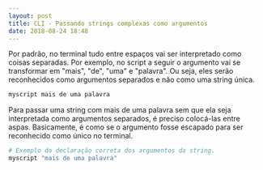 ```yaml
---
layout: post
title: CLI - Passando strings complexas como argumentos
date: 2018-08-24 18:48
---
```


Por padrão, no terminal tudo entre espaços vai ser interpretado como coisas separadas. Por exemplo, no script a seguir o argumento vai se transformar em "mais", "de", "uma" e "palavra". Ou seja, eles serão reconhecidos como argumentos separados e não como uma string única.

```bash
myscript mais de uma palavra
```

Para passar uma string com mais de uma palavra sem que ela seja interpretada como argumentos separados, é preciso colocá-las entre aspas. Basicamente, é como se o argumento fosse escapado para ser reconhecido como único no terminal.

```bash
# Exemplo da declaração correta dos argumentos da string.
myscript "mais de uma palavra"
```